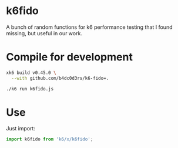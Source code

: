 # k6fido

A bunch of random functions for k6 performance testing that I found missing, but useful in our work.

# Compile for development
```sh
xk6 build v0.45.0 \
  --with github.com/b4dc0d3rs/k6-fido=.

./k6 run k6fido.js
```

# Use

Just import:
```js
import k6fido from 'k6/x/k6fido';
```

